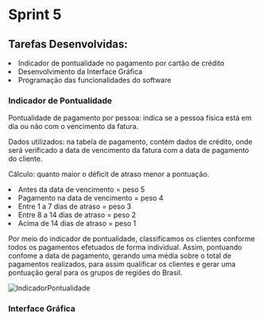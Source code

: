 <h1>Sprint 5</h1>
<h2>Tarefas Desenvolvidas:</h2>

<li>Indicador de pontualidade no pagamento por cartão de crédito</li>
<li>Desenvolvimento da Interface Gráfica</li>
<li>Programação das funcionalidades do software</li>

<h3>Indicador de Pontualidade</h3>
Pontualidade de pagamento por pessoa: indica se a pessoa física está em dia ou não com o vencimento da fatura. 

Dados utilizados: na tabela de pagamento, contém dados de crédito, onde será verificado a data de vencimento da fatura com a data de pagamento do cliente. 

Cálculo: quanto maior o déficit de atraso menor a pontuação. 

<li>Antes da data de vencimento = peso 5</li>

<li>Pagamento na data de vencimento = peso 4 </li>

<li>Entre 1 a 7 dias de atraso = peso 3 </li>

<li>Entre 8 a 14 dias de atraso = peso 2 </li>

<li>Acima de 14 dias de atraso = peso 1</li> 

Por meio do indicador de pontualidade, classificamos os clientes conforme todos os pagamentos efetuados de forma individual. Assim, pontuando confome a data de pagamento, gerando uma média sobre o total de pagamentos realizados, para assim qualificar os clientes e gerar uma pontuação geral para os grupos de regiões do Brasil.

![IndicadorPontualidade](https://github.com/HenriqueNawa/Projeto-SPC-Brasil-Fatec-2020/blob/master/Gif/Indicador_pontualidade.png)

<h3>Interface Gráfica</h3>
